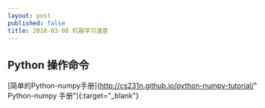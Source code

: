 ```yaml
---
layout: post
published: false
title: 2018-03-08 机器学习速查
---
```

## Python 操作命令
[简单的Python-numpy手册](http://cs231n.github.io/python-numpy-tutorial/" Python-numpy 手册"){:target="_blank"} 

